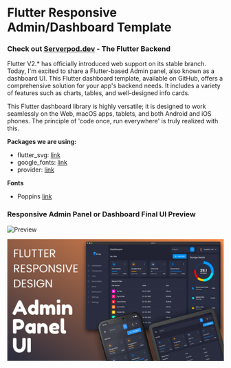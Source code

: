 # Flutter Responsive Admin/Dashboard Template

### Check out [Serverpod.dev](https://cutt.ly/Per1Z7ri) - The Flutter Backend

Flutter V2.\* has officially introduced web support on its stable branch. Today, I'm excited to share a Flutter-based Admin panel, also known as a dashboard UI. This Flutter dashboard template, available on GitHub, offers a comprehensive solution for your app's backend needs. It includes a variety of features such as charts, tables, and well-designed info cards.

This Flutter dashboard library is highly versatile; it is designed to work seamlessly on the Web, macOS apps, tablets, and both Android and iOS phones. The principle of 'code once, run everywhere' is truly realized with this.

**Packages we are using:**

- flutter_svg: [link](https://pub.dev/packages/flutter_svg)
- google_fonts: [link](https://pub.dev/packages/google_fonts)
- provider: [link](https://pub.dev/packages/provider)

**Fonts**

- Poppins [link](https://fonts.google.com/specimen/Poppins)

### Responsive Admin Panel or Dashboard Final UI Preview

![Preview](/gif.gif)

![App UI](/ui.png)
